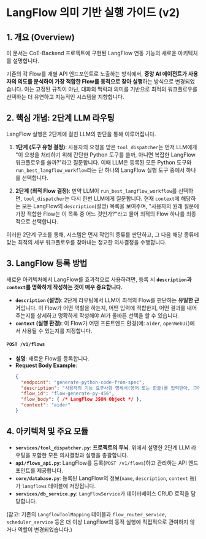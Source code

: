 # LangFlow 의미 기반 실행 가이드 (v2)

## 1. 개요 (Overview)

이 문서는 CoE-Backend 프로젝트에 구현된 LangFlow 연동 기능의 새로운 아키텍처를 설명합니다.

기존의 각 Flow를 개별 API 엔드포인트로 노출하는 방식에서, **중앙 AI 에이전트가 사용자의 의도를 분석하여 가장 적합한 Flow를 동적으로 찾아 실행**하는 방식으로 변경되었습니다. 이는 고정된 규칙이 아닌, 대화의 맥락과 의미를 기반으로 최적의 워크플로우를 선택하는 더 유연하고 지능적인 시스템을 지향합니다.

## 2. 핵심 개념: 2단계 LLM 라우팅

LangFlow 실행은 2단계에 걸친 LLM의 판단을 통해 이루어집니다.

1.  **1단계 (도구 유형 결정)**: 사용자의 요청을 받은 `tool_dispatcher`는 먼저 LLM에게 "이 요청을 처리하기 위해 간단한 Python 도구를 쓸까, 아니면 복잡한 LangFlow 워크플로우를 쓸까?"라고 질문합니다. 이때 LLM은 등록된 모든 Python 도구와 `run_best_langflow_workflow`라는 단 하나의 LangFlow 실행 도구 중에서 하나를 선택합니다.

2.  **2단계 (최적 Flow 결정)**: 만약 LLM이 `run_best_langflow_workflow`를 선택하면, `tool_dispatcher`는 다시 한번 LLM에게 질문합니다. 현재 `context`에 해당하는 모든 LangFlow의 `description`(설명) 목록을 보여주며, "사용자의 원래 질문에 가장 적합한 Flow는 이 목록 중 어느 것인가?"라고 물어 최적의 Flow 하나를 최종적으로 선택합니다.

이러한 2단계 구조를 통해, 시스템은 먼저 작업의 종류를 판단하고, 그 다음 해당 종류에 맞는 최적의 세부 워크플로우를 찾아내는 정교한 의사결정을 수행합니다.

## 3. LangFlow 등록 방법

새로운 아키텍처에서 LangFlow를 효과적으로 사용하려면, 등록 시 **`description`과 `context`를 명확하게 작성하는 것이 매우 중요합니다.**

-   **`description` (설명)**: 2단계 라우팅에서 LLM이 최적의 Flow를 판단하는 **유일한 근거**입니다. 이 Flow가 어떤 역할을 하는지, 어떤 입력에 적합한지, 어떤 결과를 내어주는지를 상세하고 명확하게 작성해야 AI가 올바른 선택을 할 수 있습니다.
-   **`context` (실행 환경)**: 이 Flow가 어떤 프론트엔드 환경(예: `aider`, `openWebUi`)에서 사용될 수 있는지를 지정합니다.

#### `POST /v1/flows`
- **설명**: 새로운 Flow를 등록합니다.
- **Request Body Example**:
  ```json
  {
    "endpoint": "generate-python-code-from-spec",
    "description": "사용자의 기능 요구사항 명세서(영어 또는 한글)를 입력받아, 그에 맞는 Python 클래스 또는 함수 코드를 자동으로 생성하는 전체 워크플로우입니다. 코드 생성 후에는 문법 검사까지 완료합니다.",
    "flow_id": "flow-generate-py-456",
    "flow_body": { /* LangFlow JSON Object */ },
    "context": "aider"
  }
  ```

## 4. 아키텍처 및 주요 모듈

- **`services/tool_dispatcher.py`**: **프로젝트의 두뇌**. 위에서 설명한 2단계 LLM 라우팅을 포함한 모든 의사결정과 실행을 총괄합니다.
- **`api/flows_api.py`**: LangFlow를 등록(`POST /v1/flows`)하고 관리하는 API 엔드포인트를 제공합니다.
- **`core/database.py`**: 등록된 LangFlow의 정보(`name`, `description`, `context` 등)가 `langflows` 테이블에 저장됩니다.
- **`services/db_service.py`**: `LangFlowService`가 데이터베이스 CRUD 로직을 담당합니다.

(참고: 기존의 `LangflowToolMapping` 테이블과 `flow_router_service`, `scheduler_service` 등은 더 이상 LangFlow의 동적 실행에 직접적으로 관여하지 않거나 역할이 변경되었습니다.)